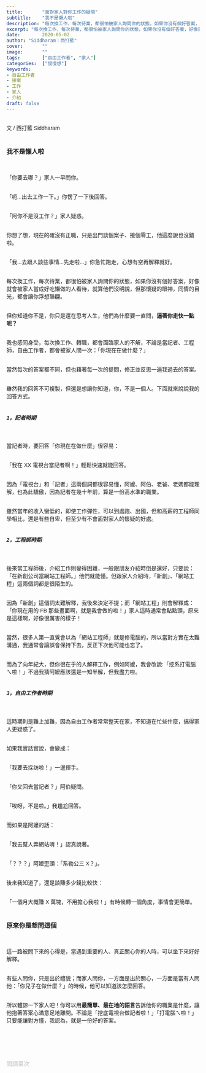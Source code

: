 ```yaml
---
title:       "面對家人對你工作的疑問"
subtitle:    "我不是懶人啦"
description: "每次換工作，每次待業，都很怕被家人詢問你的狀態，如果你沒有個好答案，好像就會被家人當成好吃懶做的人看待，就算他們沒明說，但那懷疑的眼神，同情的目光，都會讓你浮想聯翩..."
excerpt: "每次換工作，每次待業，都很怕被家人詢問你的狀態，如果你沒有個好答案，好像就會被家人當成好吃懶做的人看待，就算他們沒明說，但那懷疑的眼神，同情的目光，都會讓你浮想聯翩..."
date:        2020-05-02
author: "Siddharam｜西打藍"
cover:       ""
image:       ""
tags:        ["自由工作者", "家人"]
categories:  ["慢慢想"]
keywords:
- 自由工作者
- 接案
- 工作
- 家人
- 介紹
draft: false
---
```


<article style="font-family: 'Noto Sans TC', '微軟正黑體', sans-serif; font-weight: 300;">

<br>文 / 西打藍 Siddharam<br><br>

<h3 class="article-h1-color">我不是懶人啦</h3><br>

「你要去哪？」家人一早問你。<br><br>

「呃...出去工作一下。」你愣了一下後回答。<br><br>

「阿你不是沒工作？」家人疑惑。<br><br>

你想了想，現在的確沒有正職，只是出門談個案子、接個零工，他這麼說也沒錯啦。<br><br>

「我...去跟人談些事情...先走啦...」你急忙跑走，心想有空再解釋就好。<br><br>

每次換工作，每次待業，都很怕被家人詢問你的狀態，如果你沒有個好答案，好像就會被家人當成好吃懶做的人看待，就算他們沒明說，但那懷疑的眼神，同情的目光，都會讓你浮想聯翩。<br><br>

但你知道你不是，你只是還在思考人生，他們為什麼要一直問，<b>逼著你走快一點呢？</b><br><br>

我也感同身受，每次換工作、轉職，都會面臨家人的不解，不論是當記者、工程師，自由工作者，都會被家人問一次：「你現在在做什麼？」<br><br>

當然每次的答案都不同，但也藉著每一次的提問，修正並反思一遍我過去的答案。<br><br>

雖然我的回答不可複製，但還是想讓你知道，你，不是一個人。下面就來說說我的回答方式。<br><br>

<h5 class="article-h1-color">1，記者時期</h5><br>

當記者時，要回答「你現在在做什麼」很容易：<br><br>

「我在 XX 電視台當記者啊！」輕鬆快速就能回答。<br><br>

因為「電視台」和「記者」這兩個詞都很容易懂，阿嬤、阿伯、老爸、老媽都能理解，也為此驕傲，因為記者在幾十年前，算是一份高水準的職業。<br><br>

雖然當年的收入蠻低的，即使工作彈性，可以到處跑、出國，但和高薪的工程師同學相比，還是有些自卑，但至少有不會面對家人的懷疑的好處。<br><br>


<h5 class="article-h1-color">2，工程師時期</h5><br>

後來當工程師後，介紹工作則變得困難，一般跟朋友介紹時倒是還好，只要說：「在新創公司當網站工程師。」他們就能懂。但跟家人介紹時，「新創」、「網站工程」這兩個詞都是很陌生的。<br><br>

因為「新創」這個詞太難解釋，我後來決定不提；而「網站工程」則會解釋成：「你現在用的 FB 那些畫面啊，就是我會做的啦！」家人這時通常會點點頭，原來是這樣啊，好像很厲害的樣子！<br><br>

當然，很多人第一直覺會以為「網站工程師」就是修電腦的，所以當對方實在太難溝通，我通常會讓誤會保持下去，反正下次他可能也忘了。<br><br>

而為了向年紀大，但你很在乎的人解釋工作，例如阿嬤，我會改說:「挖系打電腦ㄟ啦！」不過我猜阿嬤應該還是一知半解，但我盡力啦。<br><br>

<h5 class="article-h1-color">3，自由工作者時期</h5><br>

這時期則是難上加難，因為自由工作者常常整天在家，不知道在忙些什麼，搞得家人更疑惑了。<br><br>

如果我實話實說，會變成：<br><br>

「我要去採訪啦！」一邊揮手。<br><br>

「你又回去當記者？」阿伯疑問。<br><br>

「唉呀，不是啦。」我尷尬回答。<br><br>

而如果是阿嬤的話：<br><br>

「我去幫人弄網站唷！」認真說著。<br><br>

「？？？」阿嬤歪頭：「系勒公三 X？」。<br><br>

後來我知道了，還是談賺多少錢比較快：<br><br>

「一個月大概賺 X 萬塊，不用擔心我啦！」有時候轉一個角度，事情會更簡單。<br><br>

<h3 class="article-h1-color">原來你是想問這個</h3><br>

這一路被問下來的心得是，當遇到重要的人、真正關心你的人時，可以坐下來好好解釋。<br><br>

有些人問你，只是出於禮貌；而家人問你，一方面是出於關心，一方面是當有人問他：「你兒子在做什麼？」的時候，他可以知道該怎麼回答。<br><br>

所以體諒一下家人吧！你可以用<b>最簡單、最在地的語言</b>告訴他你的職業是什麼，讓他抱著答案心滿意足地離開。不論是「挖底電視台做記者啦！」「打電腦ㄟ啦！」只要能讓對方懂，我認為，就是一份好的答案。<br><br>



<br><br><br>

</article>

<div style="color: #bfbfbf; font-size: 15px;" id="busuanzi_container_page_pv">
  閱讀量<span id="busuanzi_value_page_pv"></span>次
</div>

<script src="../../js/post.js"></script>




